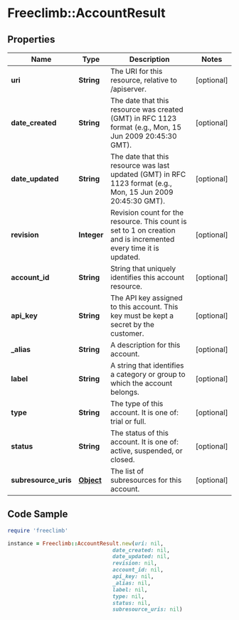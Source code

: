# Freeclimb::AccountResult

## Properties

Name | Type | Description | Notes
------------ | ------------- | ------------- | -------------
**uri** | **String** | The URI for this resource, relative to /apiserver. | [optional] 
**date_created** | **String** | The date that this resource was created (GMT) in RFC 1123 format (e.g., Mon, 15 Jun 2009 20:45:30 GMT). | [optional] 
**date_updated** | **String** | The date that this resource was last updated (GMT) in RFC 1123 format (e.g., Mon, 15 Jun 2009 20:45:30 GMT). | [optional] 
**revision** | **Integer** | Revision count for the resource. This count is set to 1 on creation and is incremented every time it is updated. | [optional] 
**account_id** | **String** | String that uniquely identifies this account resource. | [optional] 
**api_key** | **String** | The API key assigned to this account. This key must be kept a secret by the customer. | [optional] 
**_alias** | **String** | A description for this account. | [optional] 
**label** | **String** | A string that identifies a category or group to which the account belongs. | [optional] 
**type** | **String** | The type of this account. It is one of: trial or full. | [optional] 
**status** | **String** | The status of this account. It is one of: active, suspended, or closed. | [optional] 
**subresource_uris** | [**Object**](.md) | The list of subresources for this account. | [optional] 

## Code Sample

```ruby
require 'freeclimb'

instance = Freeclimb::AccountResult.new(uri: nil,
                                 date_created: nil,
                                 date_updated: nil,
                                 revision: nil,
                                 account_id: nil,
                                 api_key: nil,
                                 _alias: nil,
                                 label: nil,
                                 type: nil,
                                 status: nil,
                                 subresource_uris: nil)
```


